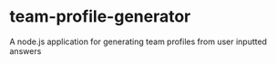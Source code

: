 # team-profile-generator
A node.js application for generating team profiles from user inputted answers
